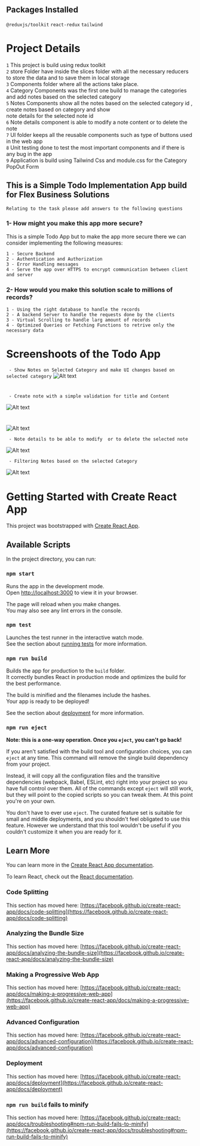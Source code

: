 ## Packages Installed

`@reduxjs/toolkit`
`react-redux`
`tailwind`


# Project Details

`1` This project is build using redux toolkit   \
`2` store Folder have inside the slices folder with all the necessary reducers to store the data and to save them in local storage \
`3` Components folder where all the actions take place.  \
`4` Category Components was the first one build to manage the categories  and add notes based on the selected category \
`5` Notes Components show all the notes based on the selected category id , create notes based on category and show  \
note details for the selected note id \
`6` Note details component is able to modify a note content or to delete the note \
`7` UI folder keeps all the reusable components such as type of buttons used in the web app \
`8` Unit testing done to test the most important components and if there is any bug in the app \
`9` Application is build using Tailwind Css and module.css for the Category PopOut Form 

## This is a  Simple  Todo Implementation App build for Flex Business Solutions 

`Relating to the task please add answers to the following questions`

### 1- How might you make this app more secure?

This is a simple Todo App but to make the app more secure there  we can consider implementing the following measures:

`1 - Secure Backend` \
`2 - Authentication and Authorization` \
`3 - Error Handling messages` \
`4 - Serve the app over HTTPS to encrypt communication between client and server ` 


### 2- How would you make this solution scale to millions of records?


`1 - Using the right database to handle the records` \
`2 - A backend Server to handle the requests done by the clients` \
`3 - Virtual Scrolling to handle larg amount of records` \
`4 - Optimized Queries or Fetching Functions to retrive only the necessary data` 
 # Screenshoots of the Todo App
` - Show Notes on Selected Category and make UI changes based on selected category`
![Alt text](src/assets/TodoMain.png)

#

` - Create note with a simple validation for title and Content`

![Alt text](src/assets/TodoValidation.png)

#
![Alt text](src/assets/TodoNote.png)

` - Note details to be able to modify  or to delete the selected note`


![Alt text](src/assets/NoteDetails.png)

` - Filtering Notes based on the selected Category`


![Alt text](src/assets/FilterNotes.png)
# Getting Started with Create React App

This project was bootstrapped with [Create React App](https://github.com/facebook/create-react-app).

## Available Scripts

In the project directory, you can run:

### `npm start`

Runs the app in the development mode.\
Open [http://localhost:3000](http://localhost:3000) to view it in your browser.

The page will reload when you make changes.\
You may also see any lint errors in the console.

### `npm test`

Launches the test runner in the interactive watch mode.\
See the section about [running tests](https://facebook.github.io/create-react-app/docs/running-tests) for more information.

### `npm run build`

Builds the app for production to the `build` folder.\
It correctly bundles React in production mode and optimizes the build for the best performance.

The build is minified and the filenames include the hashes.\
Your app is ready to be deployed!

See the section about [deployment](https://facebook.github.io/create-react-app/docs/deployment) for more information.

### `npm run eject`

**Note: this is a one-way operation. Once you `eject`, you can't go back!**

If you aren't satisfied with the build tool and configuration choices, you can `eject` at any time. This command will remove the single build dependency from your project.

Instead, it will copy all the configuration files and the transitive dependencies (webpack, Babel, ESLint, etc) right into your project so you have full control over them. All of the commands except `eject` will still work, but they will point to the copied scripts so you can tweak them. At this point you're on your own.

You don't have to ever use `eject`. The curated feature set is suitable for small and middle deployments, and you shouldn't feel obligated to use this feature. However we understand that this tool wouldn't be useful if you couldn't customize it when you are ready for it.

## Learn More

You can learn more in the [Create React App documentation](https://facebook.github.io/create-react-app/docs/getting-started).

To learn React, check out the [React documentation](https://reactjs.org/).

### Code Splitting

This section has moved here: [https://facebook.github.io/create-react-app/docs/code-splitting](https://facebook.github.io/create-react-app/docs/code-splitting)

### Analyzing the Bundle Size

This section has moved here: [https://facebook.github.io/create-react-app/docs/analyzing-the-bundle-size](https://facebook.github.io/create-react-app/docs/analyzing-the-bundle-size)

### Making a Progressive Web App

This section has moved here: [https://facebook.github.io/create-react-app/docs/making-a-progressive-web-app](https://facebook.github.io/create-react-app/docs/making-a-progressive-web-app)

### Advanced Configuration

This section has moved here: [https://facebook.github.io/create-react-app/docs/advanced-configuration](https://facebook.github.io/create-react-app/docs/advanced-configuration)

### Deployment

This section has moved here: [https://facebook.github.io/create-react-app/docs/deployment](https://facebook.github.io/create-react-app/docs/deployment)

### `npm run build` fails to minify

This section has moved here: [https://facebook.github.io/create-react-app/docs/troubleshooting#npm-run-build-fails-to-minify](https://facebook.github.io/create-react-app/docs/troubleshooting#npm-run-build-fails-to-minify)
